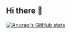 ## Hi there 👋

[![Anurag's GitHub stats](https://github-readme-stats.vercel.app/api?username=yunsseong)](https://github.com/anuraghazra/github-readme-stats)
